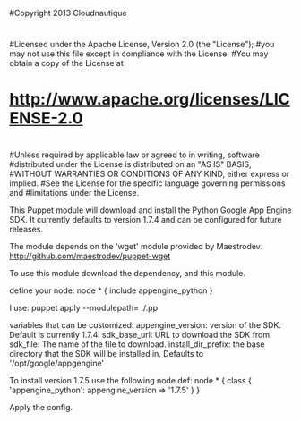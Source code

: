 #Copyright 2013 Cloudnautique
#
#Licensed under the Apache License, Version 2.0 (the "License");
#you may not use this file except in compliance with the License.
#You may obtain a copy of the License at
#
#                http://www.apache.org/licenses/LICENSE-2.0
#
#Unless required by applicable law or agreed to in writing, software
#distributed under the License is distributed on an "AS IS" BASIS,
#WITHOUT WARRANTIES OR CONDITIONS OF ANY KIND, either express or implied.
#See the License for the specific language governing permissions and
#limitations under the License.

This Puppet module will download and install the Python Google App Engine SDK. 
It currently defaults to version 1.7.4 and can be configured for future
releases. 

The module depends on the 'wget' module provided by Maestrodev.
  http://github.com/maestrodev/puppet-wget

To use this module download the dependency, and this module.

define your node:
 node * {
    include appengine_python
 }

I use:
puppet apply --modulepath=<modulepath> ./<nodefile>.pp

variables that can be customized:
    appengine_version: version of the SDK. Default is currently 1.7.4.
    sdk_base_url: URL to download the SDK from.
    sdk_file: The name of the file to download.
    install_dir_prefix: the base directory that the SDK will be installed in. 
        Defaults to '/opt/google/appgengine'

To install version 1.7.5 use the following node def:
 node * {
    class { 'appengine_python':
        appengine_version => '1.7.5'
    }
 }

Apply the config.

